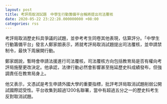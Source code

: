 ```yaml
---
layout: post
title: 考評局取消試題　中學生行動籌備平台稱將提出司法覆核
date: 2020-05-22 23:22:28.000000000 +08:00
categories: rss
---
```


考評局取消歷史科具爭議的試題，並參考考生同卷其他表現，估算評分。「中學生行動籌備平台」發言人鄭家朗表示，將就考評局取消試題提出司法覆核，並申請禁制令，最快下周展開行動。

鄭家朗說，暫時會申請法援進行司法覆核，司法覆核方向包括教育局是否有權向考評局施壓更改決定。他承認，法律行動必然會影響甚至拖延歷史科成績發布，但強調責任在教育局身上。

他又表示，文憑試是考生申請外國大學的重要指標，批評考評局取消試題削弱公開試國際認受性。平台收集到超過1200名聯署，當中有超過五分之一的歷史科考生反對取消試題。
